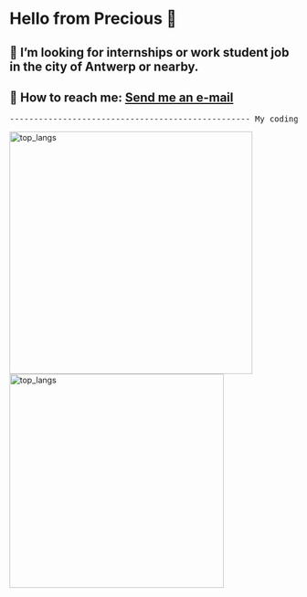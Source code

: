 # Hello from Precious 👋

## 🤝 I’m looking for internships or work student job in the city of Antwerp or nearby.
## 📧 How to reach me: <a href="mailto:precious.ajomole@outlook.com">Send me an e-mail</a>

<div>
    <pre style="text-align: center">-------------------------------------------------- My coding stats ---------------------------------------------------</pre>
</div>
<div>
  <img width=425 src="https://github-readme-stats.vercel.app/api?username=ajomoleprecious&show_icons=true&theme=cobalt&border_radius=65&include_all_commits=true&rank_icon=percentile&text_bold=true" alt="top_langs" />
  <img width=375 src="https://github-readme-stats.vercel.app/api/top-langs/?username=ajomoleprecious&hide_progress=true&show_icons=true&theme=cobalt&border_radius=55&langs_count=8&include_all_commits=true&text_bold=true" alt="top_langs" />
</div>



<!---
ajomoleprecious/ajomoleprecious is a ✨ special ✨ repository because its `README.md` (this file) appears on your GitHub profile.
You can click the Preview link to take a look at your changes.
--->
